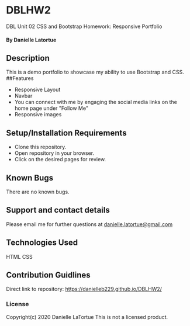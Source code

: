 # DBLHW2
DBL Unit 02 CSS and Bootstrap Homework: Responsive Portfolio
#### By Danielle Latortue
## Description
This is a demo portfolio to showcase my ability to use Bootstrap and CSS.
##Features
* Responsive Layout
* Navbar 
* You can connect with me by engaging the social media links on the home page under "Follow Me"
* Responsive images
## Setup/Installation Requirements
* Clone this repository.
* Open repository in your browser.
* Click on the desired pages for review.

## Known Bugs
There are no known bugs.
## Support and contact details
Please email me for further questions at danielle.latortue@gmail.com
## Technologies Used
HTML
CSS
## Contribution Guidlines 
Direct link to repository: https://danielleb229.github.io/DBLHW2/
### License
Copyright(c) 2020 Danielle LaTortue
This is not a licensed product.